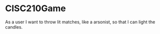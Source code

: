 # CISC210Game

As a user I want to throw lit matches, like a arsonist, so that I can light the candles.
